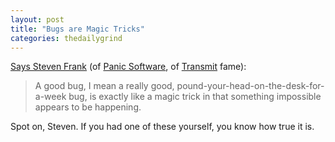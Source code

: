 ```yaml
---
layout: post
title: "Bugs are Magic Tricks"
categories: thedailygrind
---
```

[Says Steven Frank](http://stevenf.com/2007/09/bugs_are_magic_tricks.php) (of [Panic Software](http://www.panic.com/), of [Transmit](http://www.panic.com/transmit/) fame):

> A good bug, I mean a really good, pound-your-head-on-the-desk-for-a-week bug, is exactly like a magic trick in that something impossible appears to be happening.

Spot on, Steven. If you had one of these yourself, you know how true it is.